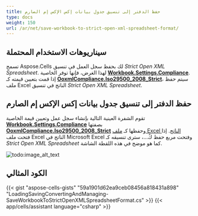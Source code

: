 ```yaml
---
title: حفظ الدفتر إلى تنسيق جدول بيانات إكس الإكس إم الصارم
type: docs
weight: 150
url: /ar/net/save-workbook-to-strict-open-xml-spreadsheet-format/
---
```


## **سيناريوهات الاستخدام المحتملة**

تسمح Aspose.Cells لك بحفظ سجل العمل في تنسيق *Strict Open XML Spreadsheet*. لهذا الغرض، فإنها توفر الخاصية [**Workbook.Settings.Compliance**](https://reference.aspose.com/cells/net/aspose.cells/workbooksettings/properties/compliance). إذا قمت بتعيين قيمته كـ [**OoxmlCompliance.Iso29500_2008_Strict**](https://reference.aspose.com/cells/net/aspose.cells/ooxmlcompliance)، سيتم حفظ ملف Excel الناتج في تنسيق *Strict Open XML Spreadsheet*.

## **حفظ الدفتر إلى تنسيق جدول بيانات إكس الإكس إم الصارم**

تقوم الشفرة العينية التالية بإنشاء سجل عمل وتعيين قيمة الخاصية [**Workbook.Settings.Compliance**](https://reference.aspose.com/cells/net/aspose.cells/workbooksettings/properties/compliance) بصفتها [**OoxmlCompliance.Iso29500_2008_Strict**](https://reference.aspose.com/cells/net/aspose.cells/ooxmlcompliance) وحفظها كـ [ملف Excel الناتج](67338272.xlsx). إذا فتحت ملف Excel الناتج في Microsoft Excel وفتحت مربع حفظ كٌ...، سترى تنسيقه كـ *Strict Open XML Spreadsheet* كما هو موضح في هذه اللقطة الشاشة.

![todo:image_alt_text](save-workbook-to-strict-open-xml-spreadsheet-format_1.png)

## **الكود المثالي**

{{< gist "aspose-cells-gists" "59a1901d62ea9ceb08456a818431a898" "LoadingSavingConvertingAndManaging-SaveWorkbookToStrictOpenXMLSpreadsheetFormat.cs" >}}
{{< app/cells/assistant language="csharp" >}}
